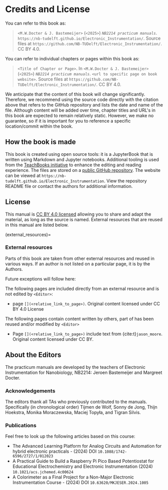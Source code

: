 # Credits and License

You can refer to this book as:

> `<M.W.Docter & J. Bastemeijer>` (`<2025>`) _`NB2214 practicum manuals`_. `https://nb-tudelft.github.io/Electronic_Instrumentation/`. Source files at `https://github.com/NB-TUDelft/Electronic_Instrumentation/`. CC BY 4.0.

You can refer to individual chapters or pages within this book as:

> `<Title of Chapter or Page>`. In `<M.W.Docter & J. Bastemeijer>` (`<2025>`) _`NB2214 practicum manuals`_. `<url to specific page on book website>`. Source files at `https://github.com/NB-TUDelft/Electronic_Instrumentation/`. CC BY 4.0.

We anticipate that the content of this book will change significantly. Therefore, we recommend using the source code directly with the citation above that refers to the GitHub repository and lists the date and name of the file. Although content will be added over time, chapter titles and URL's in this book are expected to remain relatively static. However, we make no guarantee, so if it is important for you to reference a specific location/commit within the book.

## How the book is made

This book is created using open source tools: it is a JupyterBook that is written using Markdown and Jupyter notebooks. Additional tooling is used from the [TeachBooks initiative](https://teachbooks.io/) to enhance the editing and reading experience. The files are stored on a [public GitHub repository](`<https://github.com/NB-TUDelft/Electronic_Instrumentation/>`). The website can be viewed at `https://nb-tudelft.github.io/Electronic_Instrumentation`. View the repository README file or contact the authors for additional information.

## License
This manual is [CC BY 4.0 licensed](https://creativecommons.org/licenses/by/4.0/) allowing you to share and adapt the material, as long as the source is named. External resources that are reused in this manual are listed below.

(external_resources)=
### External resources

Parts of this book are taken from other external resources and reused in various ways. If an author is not listed on a particular page, it is by the Authors.

Future exceptions will follow here:

The following pages are included directly from an external resource and is not edited by `<Editor>`:
- page `[](<relative_link_to_page>)`. Original content licensed under CC BY 4.0 License

The following pages contain content written by others, part of has been reused and/or modified by `<Editor>`
- Page `[](<relative_link_to_page>)` include text from {cite:t}`jason_moore`. Original content licensed under CC BY. 


## About the Editors

The practicum manuals are developed by the teachers of Electronic Instrumentation for Nanobiology, NB2214: Jeroen Bastemeijer and Margreet Docter. 

### Acknowledgements

The editors thank all TAs who previously contributed to the manuals. Specifically (in chronological order) Tijmen de Wolf, Sonny de Jong, Thijn Hoekstra, Monika Moraczewska, Maciej Topyła, and Tigran Silvis.

### Publications
Feel free to look up the following articles based on this course: 
- The Advanced Learning Platform for Analog Circuits and Automation for hybrid electronic practicals - (2024) DOI `10.1088/1742-6596/2727/1/012023`
- A Practical Guide to Build a Raspberry Pi Pico Based Potentiostat for Educational Electrochemistry and Electronic Instrumentation (2024) `10.1021/acs.jchemed.4c00624`
- A Colorimeter as a Final Project for a Non-Major Electronic Instrumentation Course - (2024) DOI `10.63620/MKJESER.2024.1005`


